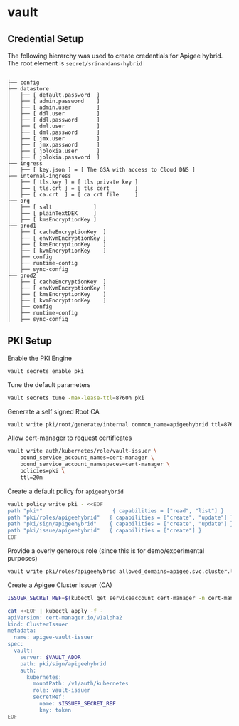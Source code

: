 # vault

## Credential Setup

The following hierarchy was used to create credentials for Apigee hybrid. The root element is `secret/srinandans-hybrid`

```

├── config
├── datastore
│   ├── [ default.password  ] 
│   ├── [ admin.password    ] 
│   ├── [ admin.user        ] 
│   ├── [ ddl.user          ] 
│   ├── [ ddl.password      ] 
│   ├── [ dml.user          ] 
│   ├── [ dml.password      ] 
│   ├── [ jmx.user          ] 
│   ├── [ jmx.password      ] 
│   ├── [ jolokia.user      ] 
│   ├── [ jolokia.password  ] 
├── ingress
│   ├── [ key.json ] = [ The GSA with access to Cloud DNS ]
├── internal-ingress
│   ├── [ tls.key ] = [ tls private key ]
│   ├── [ tls.crt ] = [ tls cert        ]
│   ├── [ ca.crt  ] = [ ca crt file     ]
├── org
│   ├── [ salt             ] 
│   ├── [ plainTextDEK     ] 
│   ├── [ kmsEncryptionKey ] 
├── prod1
│   ├── [ cacheEncryptionKey  ] 
│   ├── [ envKvmEncryptionKey ] 
│   ├── [ kmsEncryptionKey    ] 
│   ├── [ kvmEncryptionKey    ] 
│   ├── config
│   ├── runtime-config
│   ├── sync-config
├── prod2
│   ├── [ cacheEncryptionKey  ] 
│   ├── [ envKvmEncryptionKey ] 
│   ├── [ kmsEncryptionKey    ] 
│   ├── [ kvmEncryptionKey    ]
│   ├── config
│   ├── runtime-config
│   ├── sync-config
```

## PKI Setup

Enable the PKI Engine

```bash
vault secrets enable pki
```

Tune the default parameters

```bash
vault secrets tune -max-lease-ttl=8760h pki
```

Generate a self signed Root CA

```bash
vault write pki/root/generate/internal common_name=apigeehybrid ttl=8760h
```

Allow cert-manager to request certificates

```bash
vault write auth/kubernetes/role/vault-issuer \
    bound_service_account_names=cert-manager \
    bound_service_account_namespaces=cert-manager \
    policies=pki \
    ttl=20m
```

Create a default policy for `apigeehybrid`

```bash
vault policy write pki - <<EOF
path "pki*"                      { capabilities = ["read", "list"] }
path "pki/roles/apigeehybrid"   { capabilities = ["create", "update"] }
path "pki/sign/apigeehybrid"    { capabilities = ["create", "update"] }
path "pki/issue/apigeehybrid"   { capabilities = ["create"] }
EOF
```

Provide a overly generous role (since this is for demo/experimental purposes)

```bash
vault write pki/roles/apigeehybrid allowed_domains=apigee.svc.cluster.local allow_subdomains=true max_ttl=72h enforce_hostnames=false allow_any_name=true allow_bare_domains=true allow_glob_domains=true
```

Create a Apigee Cluster Issuer (CA)

```bash
ISSUER_SECRET_REF=$(kubectl get serviceaccount cert-manager -n cert-manager -o json | jq -r ".secrets[].name")

cat <<EOF | kubectl apply -f - 
apiVersion: cert-manager.io/v1alpha2
kind: ClusterIssuer
metadata:
  name: apigee-vault-issuer
spec:
  vault:
    server: $VAULT_ADDR
    path: pki/sign/apigeehybrid
    auth:
      kubernetes:
        mountPath: /v1/auth/kubernetes
        role: vault-issuer
        secretRef:
          name: $ISSUER_SECRET_REF
          key: token
EOF
```
